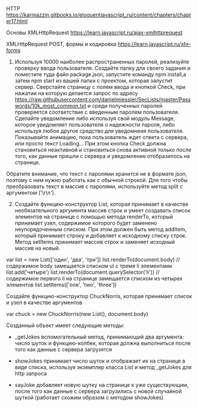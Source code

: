 HTTP https://karmazzin.gitbooks.io/eloquentjavascript_ru/content/chapters/chapter17.html

Основы XMLHttpRequest https://learn.javascript.ru/ajax-xmlhttprequest

XMLHttpRequest POST, формы и кодировка https://learn.javascript.ru/xhr-forms


1) Используя 10000 наиболее распространенных паролей, реализуйте проверку ввода пользователя. Создайте папку для своего задания и поместите туда файл package.json, запустите команду npm install,а затем npm start из вашей папки с проектом, которая запустит сервер. Сверстайте страницу с полем ввода и кнопкой Check, при нажатии на которую делается запрос по адресу https://raw.githubusercontent.com/danielmiessler/SecLists/master/Passwords/10k_most_common.txt и среди полученных паролей проверяется соответствие с введенным паролем пользователя. Сделайте уведомление либо используя свой модуль Message, которое уведомляет пользователя о надежности пароля, либо используя любое другое средство для уведомнеия пользователя. Показывайте анимацию, пока пользователь ждет ответа с сервера, или просто текст Loading... При этом кнопка Check должна становиться неактивной и становиться снова активной только после того, как данные пришли с сервера и уведомление отобразилось на странице.

Обратите внимание, что текст с паролями хранится не в формате json, поэтому с ним нужно работать как с обычной строкой. Для того чтобы преобразовать текст в массив с паролями, используйте метод split с аргументом ('\r\n').


2) Создайте функцию-конструктор List, которая принимает в качестве необязательного аргумента массив строк и умеет создавать список элементов на странице с помощью метода renderTo, который принимает узел, содержимое которого будет заменено неупорядоченным списком. При этом должен быть метод addItem, который принимает строку и добавляет к исходному списку строк. Метод setItems принимает массив строк и заменяет исходный массив на новый.


var list = new List(['один', 'два', 'три'])
list.renderTo(document.body) // содержимое body замещается списком ul с тремя li элементами
list.add('четыре')
list.renderTo(document.querySelector('li')) // содержимое первого li на странице замещается списком из четырех элементов
list.setItems(['one', 'two', 'three'])

Создайте функцию-конструктор ChuckNorris, которая принимает список и узел в качестве аргументов

var chuck = new ChuckNorris(new List(), document.body)

Созданный объект имеет следующие методы:

- _getJokes вспомогательный метод, принимающий два аргумента: число шуток и функцию-колбек, которая должна выполниться после того как данные с сервера загрузятся

- showJokes принимает число шуток и отображает их на странице в виде списка, используя экземпляр класса List и метод _getJokes для http запроса

- sayJoke добавляет новую шутку на странице к уже существующим, после того как данные с сервера загрузились с новой случайной шуткой (работает схожим образом с методом showJokes)
